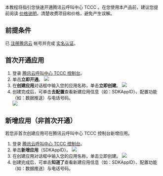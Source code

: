 本教程将指引您快速开通腾讯云呼叫中心 TCCC 。在您使用本产品前，建议您提前阅读 [价格说明](https://cloud.tencent.com/document/product/679/45797)，清楚收费项目和价格，避免产生误解。
## 前提条件
已 [注册腾讯云](https://cloud.tencent.com/document/product/378/17985) 帐号并完成 [实名认证](https://cloud.tencent.com/document/product/378/3629)。
## 首次开通应用
1. 登录 [腾讯云呼叫中心 TCCC 控制台](https://console.cloud.tencent.com/ccc)。
2. 单击**立即开通**。
![](https://qcloudimg.tencent-cloud.cn/raw/8ab1d501998085489bd8087c38aecaf4.png)
3. 在**创建应用**对话框中输入您的应用名称，单击**立即创建**。
![](https://qcloudimg.tencent-cloud.cn/raw/9d4020f07768f984914416748bacd833.png)
4. 创建完成后，可单击**去配置**查看新建应用信息（如：SDKAppID）、配置功能（如：数据推送）与电话号码。  
![](https://qcloudimg.tencent-cloud.cn/raw/4c4506277c51a72fae4dcaa24da3bd6e.png)

## 新增应用（非首次开通）
若您非首次创建应用可在腾讯云呼叫中心 TCCC 控制台新增应用。
1. 登录 [腾讯云呼叫中心 TCCC 控制台](https://console.cloud.tencent.com/ccc)。
2. 单击**新增应用**（SDKAppID）。
![](https://qcloudimg.tencent-cloud.cn/raw/8d6f609c1b6d4511c85c137b1b0a7ec7.png)
3. 在创建应用对话框中输入您的应用名称，单击立即创建。
![](https://qcloudimg.tencent-cloud.cn/raw/ac9e327d524da3f22c8edbd37137973b.png)
4. 创建完成后，可单击**知道了**查看新建应用信息（如：SDKAppID）、配置功能（如：数据推送）与电话号码。 
